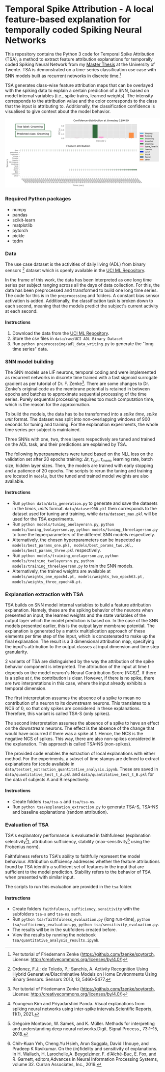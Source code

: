# Temporal Spike Attribution - A local feature-based explanation for temporally coded Spiking Neural Networks

This repository contains the Python 3 code for Temporal Spike Attribution (TSA), a method to extract 
feature attribution explanations for temporally coded Spiking Neural Network from my [Master Thesis](https://essay.utwente.nl/89110/) at the University of Twente. 
TSA is demonstrated on a time-series classification use case with SNN models built as recurrent networks in discrete 
time.[^1]

TSA generates class-wise feature attribution maps that can be overlayed with the spiking data to explain a 
certain prediction of a SNN, based on model internal variables (i.e., spike trains, learned weights). The intensity corresponds
to the attribution value and the color corresponds to the class that the input is attributing to. Additionally, 
the classification confidence is visualised to give context about the model behavior. 

![Example image of a TSA-S explanation](images/explanation_one.png)

### Required Python packages
* numpy
* pandas
* scikit-learn
* matplotlib
* pytorch
* pickle
* tqdm

### Data
The use case dataset is the activities of daily living (ADL) from binary sensors [^2] dataset which is openly 
available in the [UCI ML Repository](https://archive.ics.uci.edu/ml/datasets/Activities+of+Daily+Living+%28ADLs%29+Recognition+Using+Binary+Sensors).

In the frame of this work, the data has been interpreted as one long time series per subject ranging across all the days
of data collection. For this, the data has been preprocessed and transformed to build one long time series.
The code for this is in the `preprocessing` and folders. A constant bias sensor activation is added. Additionally, the classification task is broken down to each second, 
meaning that the models predict the subject's current activity at each second.

#### Instructions
1. Download the data from the [UCI ML Repository](https://archive.ics.uci.edu/ml/datasets/Activities+of+Daily+Living+%28ADLs%29+Recognition+Using+Binary+Sensors).
2. Store the csv files in `data/raw/UCI ADL Binary Dataset`
3. Run `python preprocessing/adl_data_writing.py` to generate the "long time series" data.

### SNN model building
The SNN models use LIF neurons, temporal coding and were implemented as recurrent networks in discrete time trained 
with a fast sigmoid surrogate gradient as per tutorial of Dr. F. Zenke[^1]. There are some changes to Dr. Zenke's original
code as the membrane potential is retained in between epochs and batches to approximate sequential processing of the time series.
Purely sequential processing requires too much computation time, which is the reason for the approximation. 

To build the models, the data has to be transformed into a *spike time, spike unit* format. 
The dataset was split into non-overlapping windows of 900 seconds for tuning and training. 
For the explanation experiments, the whole time series per subject is maintained. 

Three SNNs with one, two, three layers respectively are tuned and trained on the ADL task, and their predictions are explained by TSA.

The following hyperparameters were tuned based on the NLL loss on the validation set after 20 epochs training: $\Delta t, \tau_{syn}, \tau_{mem}$, learning rate, batch size, hidden layer sizes. 
Then, the models are trained with early stopping and a patience of 20 epochs. The scripts to rerun the tuning and training 
are located in `models`, but the tuned and trained model weights are also available. 

#### Instructions
* Run `python data/data_generation.py` to generate and save the datasets in the *times, units* format. `data/dataset900.pkl` then corresponds to the dataset used for tuning and training, while `data/dataset_max.pkl` will be used for the TSA experiments.
* Run `python models/tuning_onelayersnn.py`, `python models/tuning_twolayersnn.py`, `python models/tuning_threelayersnn.py` to tune the hyperparameters of the different SNN models respectively.
* Alternatively, the chosen hyperparameters can be inspected as `models/best_params_one.pkl, models/best_params_two.pkl, models/best_params_three.pkl` respectively.
* Run `python models/training_onelayersnn.py`, `python models/training_twolayersnn.py`, `python models/training_threelayersnn.py` to train the SNN models.
* Alternatively, the trained weights are available at `models/weights_one_epoch4.pt, models/weights_two_epoch63.pt, models/weights_three_epoch48.pt`.

### Explanation extraction with TSA

TSA builds on SNN model internal variables to build a feature attribution explanation. 
Namely, these are the spiking behavior of the neurons when presented an input, the learned weights and the state variables of the output layer which the model prediction is based on.
In the case of the SNN models presented earlier, this is the output layer membrane potential. 
The explanation is generated by a matrix multiplication approach of these elements per time step of the input, which is concatenated to make up the final explanation. 
The result is a 3 dimensional attribution map, specifying the input's attribution to the output classes at input dimension and time step granularity.

2 variants of TSA are distinguished by the way the attribution of the spike behavior component is interpreted.
The attribution of the input at time *t* depends on the model neuron's Neural Contribution Score (NCS)[^3]. 
If there is a spike at *t*, the contribution is clear. However, if there is no spike, there are two
interpretations in this case, where the input already exhibits a temporal dimension. 

The first interpretation assumes the absence of a spike to mean no contribution of a neuron to its downstream neurons. 
This translates to a NCS of 0, so that only spikes are considered in these explanations. Therefore, this variant is called TSA-S (only spikes). 

The second interpretation assumes the absence of a spike to have an effect on the downstream neurons. 
The effect is the absence of the change that would have occurred if there was a spike at *t*. 
Hence, the NCS is the negative NCS of spikes. This way, there are also non-spikes considered in the explanation. This approach is called TSA-NS (non-spikes).

The provided code enables the extraction of local explanations with either method.
For the experiments, a subset of time stamps are defined to extract explanations for (code available in `data/testset_extraction_quantitative_analysis.ipynb`. 
These are saved in `data/quantitative_test_t_A.pkl` and `data/quantitative_test_t_B.pkl` for the data of subjects A and B respectively.

#### Instructions
* Create folders `tsa/tsa-s` and `tsa/tsa-ns`.
* Run `python tsa/explanation_extraction.py` to generate TSA-S, TSA-NS and baseline explanations (random attribution).

### Evaluation of TSA 
TSA's explanatory performance is evaluated in faithfulness (explanation selectivity[^4]), attribution sufficiency, stability (max-sensitivity[^5]
using the Frobenius norm). 

Faithfulness refers to TSA's ability to faithfully represent the model behaviour. 
Attribution sufficiency addresses whether the feature attributions found by TSA identify a sufficient set of features in the input that are sufficient to the model prediction.
Stability refers to the behavior of TSA when presented with similar input. 

The scripts to run this evaluation are provided in the `tsa` folder. 

#### Instructions
* Create folders `faithfulness`, `sufficiency`, `sensitivity` with the subfolders `tsa-s` and `tsa-ns` each.
* Run `python tsa/faithfulness_evaluation.py` (long run-time), `python tsa/sufficiency_evaluation.py`, `python tsa/sensitivity_evaluation.py`. 
* The results will be in the subfolders created before.
* View the results by running the notebook `tsa/quantitative_analysis_results.ipynb`.


[^1]: Per tutorial of Friedemann Zenke (https://github.com/fzenke/spytorch, License: http://creativecommons.org/licenses/by/4.0/)

[^2]: Ordonez, F.J.; de Toledo, P.; Sanchis, A. Activity Recognition Using Hybrid Generative/Discriminative Models on Home Environments Using Binary Sensors. Sensors 2013, 13, 5460-5477.

[^3]: Youngeun Kim and Priyadarshini Panda. Visual explanations from spiking neural networks using inter-spike intervals.Scientific Reports, 11(1), 2021.

[^4]: Grégoire Montavon, W. Samek, and K. Müller. Methods for interpreting and understanding deep neural networks.Digit. Signal Process., 73:1–15, 2018.

[^5]: Chih-Kuan Yeh, Cheng.Yu Hsieh, Arun Suggala, David I Inouye, and Pradeep K Ravikumar. On the (in)fidelity and sensitivity of explanations. In H. Wallach, H. Larochelle,A. Beygelzimer, F. d'Alché-Buc, E. Fox, and R. Garnett, editors,Advances in Neural Information Processing Systems, volume 32. Curran Associates, Inc., 2019.
